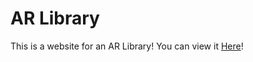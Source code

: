# AR Library
This is a website for an AR Library! You can view it [Here](http://www.motionstory.net/blog.html)!
